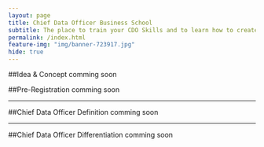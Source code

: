 ```yaml
---
layout: page
title: Chief Data Officer Business School
subtitle: The place to train your CDO Skills and to learn how to create data-driven business value for your company and to exchange with CDOs.
permalink: /index.html
feature-img: "img/banner-723917.jpg"
hide: true
---
```


##Idea & Concept
comming soon

##Pre-Registration
comming soon

---

##Chief Data Officer Definition
comming soon

---

##Chief Data Officer Differentiation
comming soon